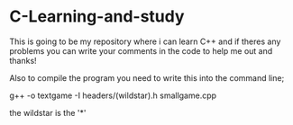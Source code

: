 # C-Learning-and-study
This is going to be my repository where i can learn C++ and if theres any problems you can write your comments in the code to help me out and thanks!


Also to compile the program you need to write this into the command line;

g++ -o textgame -I headers/(wildstar).h smallgame.cpp

the wildstar is the '*'
